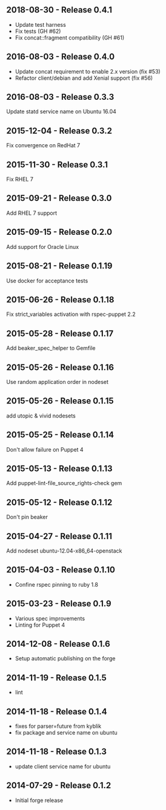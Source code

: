 ## 2018-08-30 - Release 0.4.1

- Update test harness
- Fix tests (GH #62)
- Fix concat::fragment compatibility (GH #61)

## 2016-08-03 - Release 0.4.0

- Update concat requirement to enable 2.x version (fix #53)
- Refactor client/debian and add Xenial support (fix #56)

## 2016-08-03 - Release 0.3.3

Update statd service name on Ubuntu 16.04

## 2015-12-04 - Release 0.3.2

Fix convergence on RedHat 7

## 2015-11-30 - Release 0.3.1

Fix RHEL 7

## 2015-09-21 - Release 0.3.0

Add RHEL 7 support

## 2015-09-15 - Release 0.2.0

Add support for Oracle Linux

## 2015-08-21 - Release 0.1.19

Use docker for acceptance tests

## 2015-06-26 - Release 0.1.18

Fix strict_variables activation with rspec-puppet 2.2

## 2015-05-28 - Release 0.1.17

Add beaker_spec_helper to Gemfile

## 2015-05-26 - Release 0.1.16

Use random application order in nodeset

## 2015-05-26 - Release 0.1.15

add utopic & vivid nodesets

## 2015-05-25 - Release 0.1.14

Don't allow failure on Puppet 4

## 2015-05-13 - Release 0.1.13

Add puppet-lint-file_source_rights-check gem

## 2015-05-12 - Release 0.1.12

Don't pin beaker

## 2015-04-27 - Release 0.1.11

Add nodeset ubuntu-12.04-x86_64-openstack

## 2015-04-03 - Release 0.1.10

- Confine rspec pinning to ruby 1.8

## 2015-03-23 - Release 0.1.9

- Various spec improvements
- Linting for Puppet 4

## 2014-12-08 - Release 0.1.6

- Setup automatic publishing on the forge

## 2014-11-19 - Release 0.1.5

- lint

## 2014-11-18 - Release 0.1.4

- fixes for parser=future from kyblik
- fix package and service name on ubuntu

## 2014-11-18 - Release 0.1.3

- update client service name for ubuntu

## 2014-07-29 - Release 0.1.2

- Initial forge release

